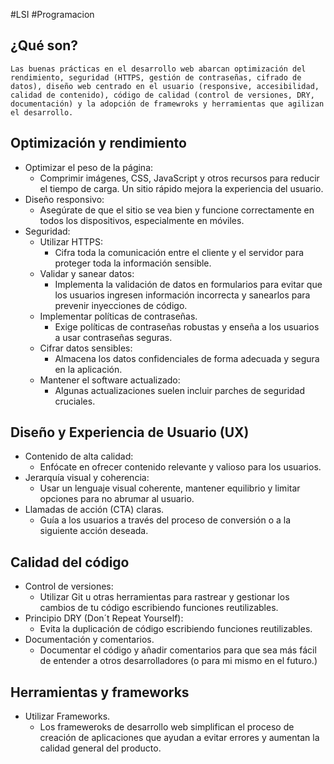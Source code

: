 #LSI #Programacion 

## ¿Qué son?

	Las buenas prácticas en el desarrollo web abarcan optimización del rendimiento, seguridad (HTTPS, gestión de contraseñas, cifrado de datos), diseño web centrado en el usuario (responsive, accesibilidad, calidad de contenido), código de calidad (control de versiones, DRY, documentación) y la adopción de framewroks y herramientas que agilizan el desarrollo.

## Optimización y rendimiento

- Optimizar el peso de la página:
	- Comprimir imágenes, CSS, JavaScript y otros recursos para reducir el tiempo de carga. Un sitio rápido mejora la experiencia del usuario.
- Diseño responsivo:
	- Asegúrate de que el sitio se vea bien y funcione correctamente en todos los dispositivos, especialmente en móviles.
- Seguridad:
	- Utilizar HTTPS:
		- Cifra toda la comunicación entre el cliente y el servidor para proteger toda la información sensible.
	- Validar y sanear datos:
		- Implementa la validación de datos en formularios para evitar que los usuarios ingresen información incorrecta y sanearlos para prevenir inyecciones de código.
	- Implementar políticas de contraseñas.
		- Exige políticas de contraseñas robustas y enseña a los usuarios a usar contraseñas seguras.
	- Cifrar datos sensibles:
		- Almacena los datos confidenciales de forma adecuada y segura en la aplicación.
	- Mantener el software actualizado:
		- Algunas actualizaciones suelen incluir parches de seguridad cruciales.

## Diseño y  Experiencia de Usuario (UX)

- Contenido de alta calidad:
	- Enfócate en ofrecer contenido relevante y valioso para los usuarios.
- Jerarquía visual y coherencia:
	- Usar un lenguaje visual coherente, mantener equilibrio y limitar opciones para no abrumar al usuario.
- Llamadas de acción (CTA) claras.
	- Guía a los usuarios a través del proceso de conversión o a la siguiente acción deseada.

## Calidad del código

- Control de versiones:
	- Utilizar Git u otras herramientas para rastrear y gestionar los cambios de tu código escribiendo funciones reutilizables.
- Principio DRY (Don´t Repeat Yourself):
	- Evita la duplicación de código escribiendo funciones reutilizables.
- Documentación y comentarios.
	- Documentar el código y añadir comentarios para que sea más fácil de entender a otros desarrolladores (o para mi mismo en el futuro.)

## Herramientas y frameworks

- Utilizar Frameworks.
	- Los frameweroks de desarrollo web simplifican el proceso de creación de aplicaciones que ayudan a evitar errores y aumentan la calidad general del producto.